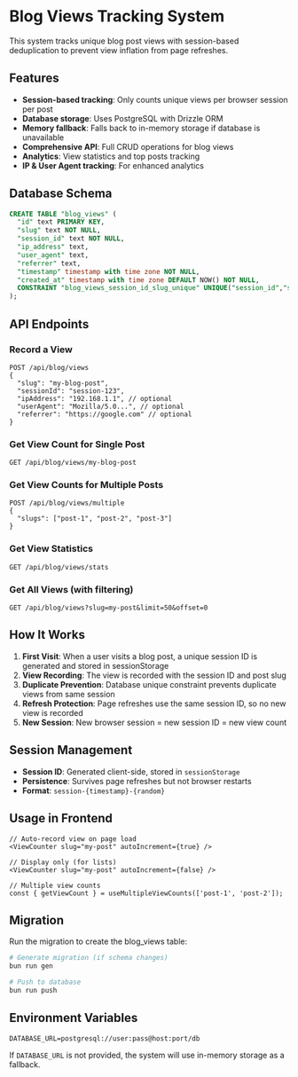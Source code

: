 # Blog Views Tracking System

This system tracks unique blog post views with session-based deduplication to prevent view inflation from page refreshes.

## Features

- **Session-based tracking**: Only counts unique views per browser session per post
- **Database storage**: Uses PostgreSQL with Drizzle ORM
- **Memory fallback**: Falls back to in-memory storage if database is unavailable
- **Comprehensive API**: Full CRUD operations for blog views
- **Analytics**: View statistics and top posts tracking
- **IP & User Agent tracking**: For enhanced analytics

## Database Schema

```sql
CREATE TABLE "blog_views" (
  "id" text PRIMARY KEY,
  "slug" text NOT NULL,
  "session_id" text NOT NULL,
  "ip_address" text,
  "user_agent" text,
  "referrer" text,
  "timestamp" timestamp with time zone NOT NULL,
  "created_at" timestamp with time zone DEFAULT NOW() NOT NULL,
  CONSTRAINT "blog_views_session_id_slug_unique" UNIQUE("session_id","slug")
);
```

## API Endpoints

### Record a View
```
POST /api/blog/views
{
  "slug": "my-blog-post",
  "sessionId": "session-123",
  "ipAddress": "192.168.1.1", // optional
  "userAgent": "Mozilla/5.0...", // optional
  "referrer": "https://google.com" // optional
}
```

### Get View Count for Single Post
```
GET /api/blog/views/my-blog-post
```

### Get View Counts for Multiple Posts
```
POST /api/blog/views/multiple
{
  "slugs": ["post-1", "post-2", "post-3"]
}
```

### Get View Statistics
```
GET /api/blog/views/stats
```

### Get All Views (with filtering)
```
GET /api/blog/views?slug=my-post&limit=50&offset=0
```

## How It Works

1. **First Visit**: When a user visits a blog post, a unique session ID is generated and stored in sessionStorage
2. **View Recording**: The view is recorded with the session ID and post slug
3. **Duplicate Prevention**: Database unique constraint prevents duplicate views from same session
4. **Refresh Protection**: Page refreshes use the same session ID, so no new view is recorded
5. **New Session**: New browser session = new session ID = new view count

## Session Management

- **Session ID**: Generated client-side, stored in `sessionStorage`
- **Persistence**: Survives page refreshes but not browser restarts
- **Format**: `session-{timestamp}-{random}`

## Usage in Frontend

```tsx
// Auto-record view on page load
<ViewCounter slug="my-post" autoIncrement={true} />

// Display only (for lists)
<ViewCounter slug="my-post" autoIncrement={false} />

// Multiple view counts
const { getViewCount } = useMultipleViewCounts(['post-1', 'post-2']);
```

## Migration

Run the migration to create the blog_views table:

```bash
# Generate migration (if schema changes)
bun run gen

# Push to database
bun run push
```

## Environment Variables

```env
DATABASE_URL=postgresql://user:pass@host:port/db
```

If `DATABASE_URL` is not provided, the system will use in-memory storage as a fallback.